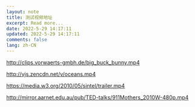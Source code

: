 ```yaml
---
layout: note
title: 测试视频地址
excerpt: Read more...
date: 2022-5-29 14:17:11
updated: 2022-5-29 14:17:11
comments: false
lang: zh-CN
---
```


http://clips.vorwaerts-gmbh.de/big_buck_bunny.mp4

http://vjs.zencdn.net/v/oceans.mp4

https://media.w3.org/2010/05/sintel/trailer.mp4

http://mirror.aarnet.edu.au/pub/TED-talks/911Mothers_2010W-480p.mp4
  